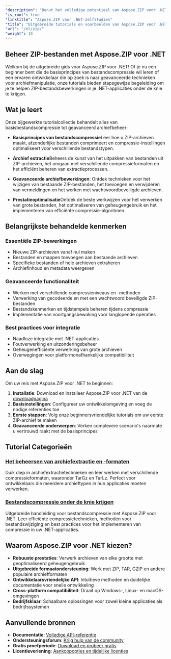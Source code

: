 ```yaml
---
"description": "Benut het volledige potentieel van Aspose.ZIP voor .NET met onze gedetailleerde tutorials en praktische voorbeelden. Leer hoe u ZIP-bestanden efficiënt kunt comprimeren, uitpakken en beheren in uw .NET-applicaties."
"is_root": true
"linktitle": "Aspose.ZIP voor .NET-zelfstudies"
"title": "Uitgebreide tutorials en voorbeelden van Aspose.ZIP voor .NET"
"url": "/nl/zip/"
"weight": 10
---
```


## Beheer ZIP-bestanden met Aspose.ZIP voor .NET

Welkom bij de uitgebreide gids voor Aspose.ZIP voor .NET! Of je nu een beginner bent die de basisprincipes van bestandscompressie wil leren of een ervaren ontwikkelaar die op zoek is naar geavanceerde technieken voor archiefmanipulatie, onze tutorials bieden stapsgewijze begeleiding om je te helpen ZIP-bestandsbewerkingen in je .NET-applicaties onder de knie te krijgen.

## Wat je leert

Onze bijgewerkte tutorialcollectie behandelt alles van basisbestandscompressie tot geavanceerd archiefbeheer:

- **Basisprincipes van bestandscompressie**Leer hoe u ZIP-archieven maakt, afzonderlijke bestanden comprimeert en compressie-instellingen optimaliseert voor verschillende bestandstypen.

- **Archief extractie**Beheers de kunst van het uitpakken van bestanden uit ZIP-archieven, het omgaan met verschillende compressieformaten en het efficiënt beheren van extractieprocessen.

- **Geavanceerde archiefbewerkingen**: Ontdek technieken voor het wijzigen van bestaande ZIP-bestanden, het toevoegen en verwijderen van vermeldingen en het werken met wachtwoordbeveiligde archieven.

- **Prestatieoptimalisatie**Ontdek de beste werkwijzen voor het verwerken van grote bestanden, het optimaliseren van geheugengebruik en het implementeren van efficiënte compressie-algoritmen.

## Belangrijkste behandelde kenmerken

### Essentiële ZIP-bewerkingen
- Nieuwe ZIP-archieven vanaf nul maken
- Bestanden en mappen toevoegen aan bestaande archieven
- Specifieke bestanden of hele archieven extraheren
- Archiefinhoud en metadata weergeven

### Geavanceerde functionaliteit
- Werken met verschillende compressieniveaus en -methoden
- Verwerking van gecodeerde en met een wachtwoord beveiligde ZIP-bestanden
- Bestandskenmerken en tijdstempels beheren tijdens compressie
- Implementatie van voortgangsbewaking voor langlopende operaties

### Best practices voor integratie
- Naadloze integratie met .NET-applicaties
- Foutverwerking en uitzonderingsbeheer
- Geheugenefficiënte verwerking van grote archieven
- Overwegingen voor platformonafhankelijke compatibiliteit

## Aan de slag

Om uw reis met Aspose.ZIP voor .NET te beginnen:

1. **Installatie**: Download en installeer Aspose.ZIP voor .NET van de [downloadpagina](https://releases.aspose.com/zip/net/)
2. **Basisinstellingen**: Configureer uw ontwikkelomgeving en voeg de nodige referenties toe
3. **Eerste stappen**: Volg onze beginnersvriendelijke tutorials om uw eerste ZIP-archief te maken
4. **Geavanceerde onderwerpen**: Verken complexere scenario's naarmate u vertrouwd raakt met de basisprincipes

## Tutorial Categorieën

### [Het beheersen van archiefextractie en -formaten](./mastering-archive-extraction-and-formats/)
Duik diep in archiefextractietechnieken en leer werken met verschillende compressieformaten, waaronder TarGz en TarLz. Perfect voor ontwikkelaars die meerdere archieftypen in hun applicaties moeten verwerken.

### [Bestandscompressie onder de knie krijgen](./file-compress/)
Uitgebreide handleiding voor bestandscompressie met Aspose.ZIP voor .NET. Leer efficiënte compressietechnieken, methoden voor bestandswijziging en best practices voor het implementeren van compressie in uw .NET-applicaties.

## Waarom Aspose.ZIP voor .NET kiezen?

- **Robuuste prestaties**: Verwerk archieven van elke grootte met geoptimaliseerd geheugengebruik
- **Uitgebreide formaatondersteuning**: Werk met ZIP, TAR, GZIP en andere populaire archiefformaten
- **Ontwikkelaarsvriendelijke API**: Intuïtieve methoden en duidelijke documentatie voor snelle ontwikkeling
- **Cross-platform compatibiliteit**: Draait op Windows-, Linux- en macOS-omgevingen
- **Bedrijfsklaar**: Schaalbare oplossingen voor zowel kleine applicaties als bedrijfssystemen

## Aanvullende bronnen

- **Documentatie**: [Volledige API-referentie](https://reference.aspose.com/zip/net/)
- **Ondersteuningsforum**: [Krijg hulp van de community](https://forum.aspose.com/c/zip/37)
- **Gratis proefperiode**: [Download en probeer gratis](https://releases.aspose.com/)
- **Licentieverlening**: [Aankoopopties en tijdelijke licenties](https://purchase.conholdate.com/buy)